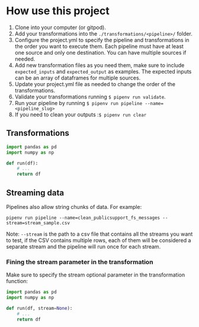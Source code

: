# How use this project

1. Clone into your computer (or gitpod).
2. Add your transformations into the `./transformations/<pipeline>/` folder.
3. Configure the project.yml to specify the pipeline and transformations in the order you want to execute them. Each pipeline must have at least one source and only one destination. You can have multiple sources if needed.
4. Add new transformation files as you need them, make sure to include `expected_inputs` and `expected_output` as examples. The expected inputs can be an array of dataframes for multiple sources.
5. Update your project.yml file as needed to change the order of the transformations.
6. Validate your transformations running `$ pipenv run validate`.
7. Run your pipeline by running `$ pipenv run pipeline --name=<pipeline_slug>`
8. If you need to clean your outputs :`$ pipenv run clear`

## Transformations

```py
import pandas as pd
import numpy as np

def run(df):
    # ...
    return df
```


## Streaming data

Pipelines also allow string chunks of data. For example:

```
pipenv run pipeline --name=clean_publicsupport_fs_messages --stream=stream_sample.csv
```

Note: `--stream` is the path to a csv file that contains all the streams you want to test, if the CSV contains multiple rows, each of them will be considered a separate stream and the pipeline will run once for each stream.

### Fining the stream parameter in the transformation

Make sure to specify the stream optional parameter in the transformation function:

```py
import pandas as pd
import numpy as np

def run(df, stream=None):
    # ...
    return df
```

